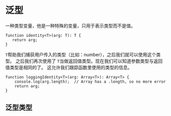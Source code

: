 # 泛型
一种类型变量，他是一种特殊的变量，只用于表示类型而不是值。

 ```angularjs
function identity<T>(arg: T): T {
    return arg;
}
```
`T`帮助我们捕获用户传入的类型（比如：number），之后我们就可以使用这个类型。 之后我们再次使用了 `T`当做返回值类型。现在我们可以知道参数类型与返回值类型是相同的了。 这允许我们跟踪函数里使用的类型的信息。
```angularjs
function loggingIdentity<T>(arg: Array<T>): Array<T> {
    console.log(arg.length);  // Array has a .length, so no more error
    return arg;
}
```

## 泛型类型

 